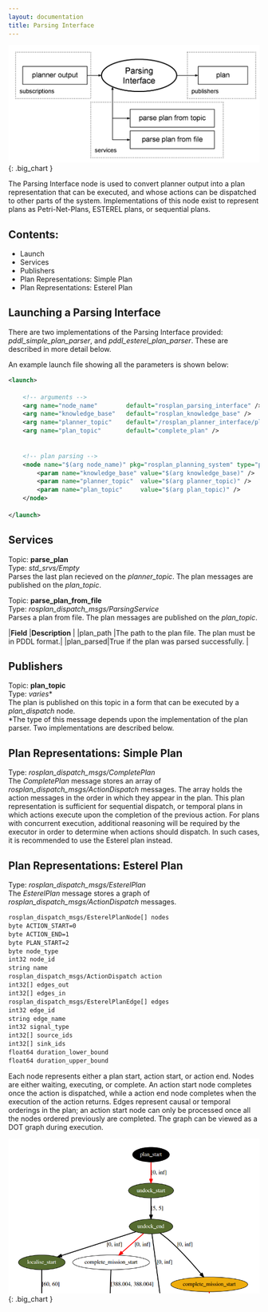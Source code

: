 ```yaml
---
layout: documentation
title: Parsing Interface
---
```


![PI](../images/rosplan_parsing_interface.png){: .big_chart }

The Parsing Interface node is used to convert planner output into a plan representation that can be executed, and whose actions can be dispatched to other parts of the system. Implementations of this node exist to represent plans as Petri-Net-Plans, ESTEREL plans, or sequential plans.

## Contents:

- Launch
- Services
- Publishers
- Plan Representations: Simple Plan
- Plan Representations: Esterel Plan

## Launching a Parsing Interface

There are two implementations of the Parsing Interface provided: *pddl_simple_plan_parser*, and *pddl_esterel_plan_parser*. These are described in more detail below.

An example launch file showing all the parameters is shown below:

```xml
<launch>

	<!-- arguments -->
	<arg name="node_name"        default="rosplan_parsing_interface" />
	<arg name="knowledge_base"   default="rosplan_knowledge_base" />
	<arg name="planner_topic"    default="/rosplan_planner_interface/planner_output" />
	<arg name="plan_topic"       default="complete_plan" />


	<!-- plan parsing -->
	<node name="$(arg node_name)" pkg="rosplan_planning_system" type="pddl_esterel_plan_parser" respawn="false" output="screen">
		<param name="knowledge_base" value="$(arg knowledge_base)" />
		<param name="planner_topic"  value="$(arg planner_topic)" />
		<param name="plan_topic"     value="$(arg plan_topic)" />
	</node>

</launch>
```

## Services

Topic: **parse_plan**  
Type: *std_srvs/Empty*  
Parses the last plan recieved on the *planner_topic*. The plan messages are published on the *plan_topic*.

Topic: **parse_plan_from_file**  
Type: *rosplan_dispatch_msgs/ParsingService*  
Parses a plan from file. The plan messages are published on the *plan_topic*.

|**Field**  |**Description**                                            |
|plan_path  |The path to the plan file. The plan must be in PDDL format.|
|plan_parsed|True if the plan was parsed successfully.                   |

## Publishers

Topic: **plan_topic**  
Type: *varies**  
The plan is published on this topic in a form that can be executed by a *plan_dispatch* node.  
*The type of this message depends upon the implementation of the plan parser. Two implementations are described below.

## Plan Representations: Simple Plan

Type: *rosplan_dispatch_msgs/CompletePlan*  
The *CompletePlan* message stores an array of *rosplan_dispatch_msgs/ActionDispatch* messages. The array holds the action messages in the order in which they appear in the plan. This plan representation is sufficient for sequential dispatch, or temporal plans in which actions execute upon the completion of the previous action. For plans with concurrent execution, additional reasoning will be required by the executor in order to determine when actions should dispatch. In such cases, it is recommended to use the Esterel plan instead.

## Plan Representations: Esterel Plan

Type: *rosplan_dispatch_msgs/EsterelPlan*  
The *EsterelPlan* message stores a graph of *rosplan_dispatch_msgs/ActionDispatch* messages.


```xml
rosplan_dispatch_msgs/EsterelPlanNode[] nodes
byte ACTION_START=0
byte ACTION_END=1
byte PLAN_START=2
byte node_type
int32 node_id
string name
rosplan_dispatch_msgs/ActionDispatch action
int32[] edges_out
int32[] edges_in
rosplan_dispatch_msgs/EsterelPlanEdge[] edges
int32 edge_id
string edge_name
int32 signal_type
int32[] source_ids
int32[] sink_ids
float64 duration_lower_bound
float64 duration_upper_bound
```

Each node represents either a plan start, action start, or action end. Nodes are either waiting, executing, or complete. An action start node completes once the action is dispatched, while a action end node completes when the execution of the action returns. Edges represent causal or temporal orderings in the plan; an action start node can only be processed once all the nodes ordered previously are completed. The graph can be viewed as a DOT graph during execution.

![graph](../images/plangraph.png){: .big_chart }
